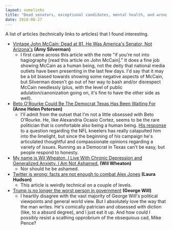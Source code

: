```yaml
---
layout: somelinks
title: "Dead senators, exceptional candidates, mental health, and wrongness."
date: 2018-08-27
---
```


A list of articles (technically links to articles) that I found interesting.
- [Vintage John McCain: Dead at 81, He Was America's Senator, Not Arizona's](https://www.phoenixnewtimes.com/news/john-mccain-america-senator-arizona-obituary-10001670) __(Amy Silverman)__
    + I first came across this article with the note "if you're not into hagiography \[read this article on John McCain\]." It does a fine job showing McCain as a human being, not the deity that national media outlets have been presenting in the last few days. I'd say that it may be a bit biased towards showing some negative aspects of McCain, but Silverman doesn't go out of her way to bash and/or disrespect McCain needlessly (plus, with the level of public adulation/canonization going on, it's fine to have the other side as well).
- [Beto O'Rourke Could Be The Democrat Texas Has Been Waiting For](https://www.buzzfeednews.com/article/annehelenpetersen/beto-orourke-ted-cruz-texas-senate-midterms) __(Anne Helen Petersen)__
    + I'll admit from the outset that I'm not a little obsessed with Beto O'Rourke. He, like Alexandria Ocasio Cortez, seems to be the rare politician that is comfortable also being a human being. [His response](https://www.youtube.com/watch?v=lAw9eXXVwfM) to a question regarding the NFL kneelers has really catapulted him into the limelight, but since the beginning of his campaign he's articulated thoughtful and compassionate opinions regarding a variety of issues. Running as a Democrat in Texas can't be easy, but people respond to honesty.
- [My name is Wil Wheaton. I Live With Chronic Depression and Generalized Anxiety. I Am Not Ashamed.](https://medium.com/@wilw/my-name-is-wil-wheaton-i-live-with-chronic-depression-and-generalized-anxiety-i-am-not-ashamed-8f693f9c0af1) __(Wil Wheaton)__
    + Nor should he be ashamed.
- [Twitter is wrong: facts are not enough to combat Alex Jones](https://www.theverge.com/platform/amp/2018/8/10/17675232/twitter-alex-jones-jack-dorsey-free-speech) __(Laura Hudson)__
    + This article is weirdly technical on a couple of levels.
- [Trump is no longer the worst person in government](https://www.washingtonpost.com/opinions/trump-is-no-longer-the-worst-person-in-government/2018/05/09/10e59eba-52f1-11e8-a551-5b648abe29ef_story.html?utm_term=.91d64acd2727) __(George Will)__
    + I heartily disagree with the vast majority of George Will's political viewpoints and general world view. But I absolutely love the way that the man writes. He's comically patrician and obsessed with diction (like, to a absurd degree), and I just eat it up. And how could I possibly resist a scathing opprobrium of the obsequious cad, Mike Pence?
